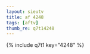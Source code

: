 ```yaml
--- 
layout: sieutv
title: af 4248
tags: [aftv]
thumb_re: q7t14248
---
```

{% include q7t1 key="4248" %} 
